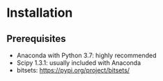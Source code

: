 # Installation
## Prerequisites
- Anaconda with Python 3.7: highly recommended
- Scipy 1.3.1: usually included with Anaconda
- bitsets: https://pypi.org/project/bitsets/
